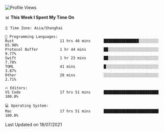 <!--START_SECTION:waka-->
![Profile Views](http://img.shields.io/badge/Profile%20Views-2-blue)

📊 **This Week I Spent My Time On** 

```text
⌚︎ Time Zone: Asia/Shanghai

💬 Programming Languages: 
Rust                     11 hrs 46 mins      ████████████████░░░░░░░░░   65.98% 
Protocol Buffer          1 hr 44 mins        ██░░░░░░░░░░░░░░░░░░░░░░░   9.77% 
Swift                    1 hr 23 mins        ██░░░░░░░░░░░░░░░░░░░░░░░   7.78% 
TOML                     41 mins             █░░░░░░░░░░░░░░░░░░░░░░░░   3.87% 
Other                    28 mins             ░░░░░░░░░░░░░░░░░░░░░░░░░   2.71%

🔥 Editors: 
VS Code                  17 hrs 51 mins      █████████████████████████   100.0%

💻 Operating System: 
Mac                      17 hrs 51 mins      █████████████████████████   100.0%

```


 Last Updated on 18/07/2021
<!--END_SECTION:waka-->

